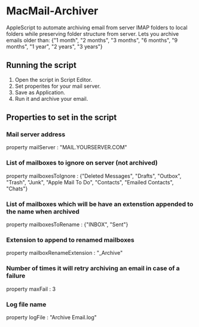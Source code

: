 # MacMail-Archiver
AppleScript to automate archiving email from server IMAP folders to local folders while preserving folder structure from server.
Lets you archive emails older than: {"1 month", "2 months", "3 months", "6 months", "9 months", "1 year", "2 years", "3 years"}

## Running the script
1. Open the script in Script Editor.
2. Set properites for your mail server.
3. Save as Application.
4. Run it and archive your email.

## Properties to set in the script
### Mail server address
property mailServer : "MAIL.YOURSERVER.COM"
### List of mailboxes to ignore on server (not archived)
property mailboxesToIgnore : {"Deleted Messages", "Drafts", "Outbox", "Trash", "Junk", "Apple Mail To Do", "Contacts", "Emailed Contacts", "Chats"}
### List of mailboxes which will be have an extenstion appended to the name when archived 
property mailboxesToRename : {"INBOX", "Sent"}
### Extension to append to renamed mailboxes
property mailboxRenameExtension : "_Archive"
### Number of times it will retry archiving an email in case of a failure
property maxFail : 3
### Log file name
property logFile : "Archive Email.log"
